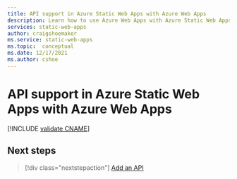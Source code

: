 ```yaml
---
title: API support in Azure Static Web Apps with Azure Web Apps
description: Learn how to use Azure Web Apps with Azure Static Web Apps
services: static-web-apps
author: craigshoemaker
ms.service: static-web-apps
ms.topic:  conceptual
ms.date: 12/17/2021
ms.author: cshoe
---
```


# API support in Azure Static Web Apps with Azure Web Apps

[!INCLUDE [validate CNAME](../../includes/static-web-apps-apis-overview.md)]


## Next steps

> [!div class="nextstepaction"]
> [Add an API](add-api.md)
